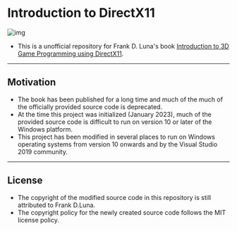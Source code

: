 # Introduction to DirectX11

![img](http://d3dcoder.net/Images/bookcover4.jpg)

- This is a unofficial repository for Frank D. Luna's book [Introduction to 3D Game Programming using DirectX11](http://d3dcoder.net/d3d11.htm).

---

## Motivation

- The book has been published for a long time and much of the much of the officially provided source code is deprecated.
- At the time this project was initialized (January 2023), much of the provided source code is difficult to run on version 10 or later of the Windows platform.
- This project has been modified in several places to run on Windows operating systems from version 10 onwards and by the Visual Studio 2019 community.

---

## License

- The copyright of the modified source code in this repository is still attributed to Frank D.Luna.
- The copyright policy for the newly created source code follows the MIT license policy.

